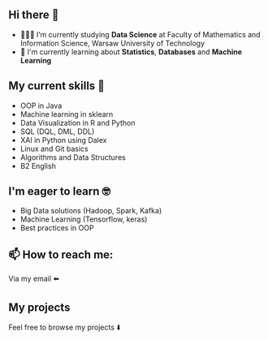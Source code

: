 ## Hi there 👋

- 👨🏻‍🎓 I’m currently studying **Data Science** at Faculty of Mathematics and Information Science, Warsaw University of Technology
- 🌱 I'm currently learning about **Statistics**, **Databases** and **Machine Learning**

## My current skills 💪

- OOP in Java
- Machine learning in sklearn
- Data Visualization in R and Python
- SQL (DQL, DML, DDL)
- XAI in Python using Dalex
- Linux and Git basics
- Algorithms and Data Structures
- B2 English

## I'm eager to learn 🤓

- Big Data solutions (Hadoop, Spark, Kafka)
- Machine Learning (Tensorflow, keras)
- Best practices in OOP

## 📫 How to reach me: 

Via my email ⬅️

## My projects

Feel free to browse my projects ⬇️
